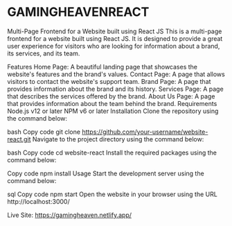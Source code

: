 # GAMINGHEAVENREACT
 
Multi-Page Frontend for a Website built using React JS
This is a multi-page frontend for a website built using React JS. It is designed to provide a great user experience for visitors who are looking for information about a brand, its services, and its team.

Features
Home Page: A beautiful landing page that showcases the website's features and the brand's values.
Contact Page: A page that allows visitors to contact the website's support team.
Brand Page: A page that provides information about the brand and its history.
Services Page: A page that describes the services offered by the brand.
About Us Page: A page that provides information about the team behind the brand.
Requirements
Node.js v12 or later
NPM v6 or later
Installation
Clone the repository using the command below:

bash
Copy code
git clone https://github.com/your-username/website-react.git
Navigate to the project directory using the command below:

bash
Copy code
cd website-react
Install the required packages using the command below:

Copy code
npm install
Usage
Start the development server using the command below:

sql
Copy code
npm start
Open the website in your browser using the URL http://localhost:3000/


Live Site: https://gamingheaven.netlify.app/

